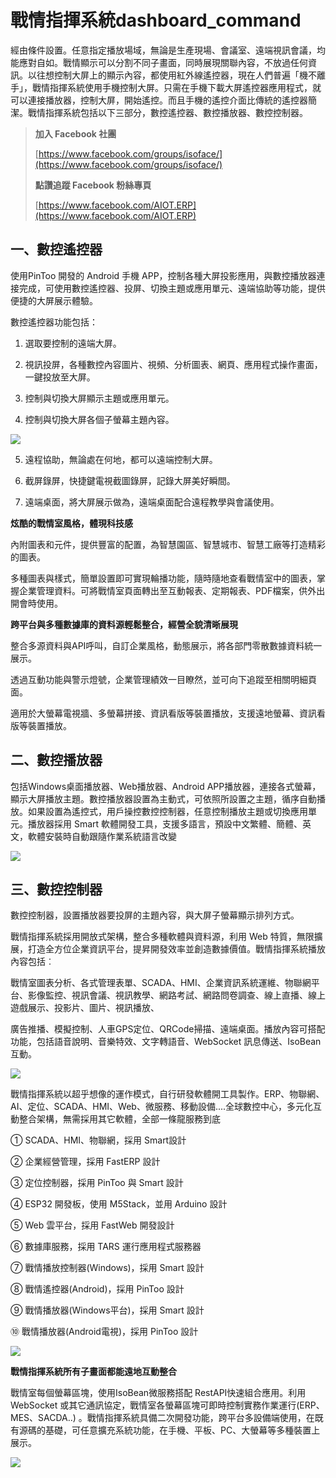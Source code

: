 # 戰情指揮系統dashboard_command
經由條件設置。任意指定播放場域，無論是生產現場、會議室、遠端視訊會議，均能應對自如。戰情顯示可以分割不同子畫面，同時展現關聯內容，不放過任何資訊。以往想控制大屏上的顯示內容，都使用紅外線遙控器，現在人們普遍「機不離手」，戰情指揮系統使用手機控制大屏。只需在手機下載大屏遙控器應用程式，就可以連接播放器，控制大屏，開始遙控。而且手機的遙控介面比傳統的遙控器簡潔。戰情指揮系統包括以下三部分，數控遙控器、數控播放器、數控控制器。

> **加入 Facebook 社團**
>
> [https://www.facebook.com/groups/isoface/](https://www.facebook.com/groups/isoface/)
> 
> **點讚追蹤 Facebook 粉絲專頁**
> 
> [https://www.facebook.com/AIOT.ERP](https://www.facebook.com/AIOT.ERP)


## 一、數控遙控器

使用PinToo 開發的 Android 手機 APP，控制各種大屏投影應用，與數控播放器連接完成，可使用數控遙控器、投屏、切換主題或應用單元、遠端協助等功能，提供便捷的大屏展示體驗。

數控遙控器功能包括：

1. 選取要控制的遠端大屏。

2. 視訊投屏，各種數控內容圖片、視頻、分析圖表、網頁、應用程式操作畫面，一鍵投放至大屏。

3. 控制與切換大屏顯示主題或應用單元。

4. 控制與切換大屏各個子螢幕主題內容。

![](images/pl_08.png)

5. 遠程協助，無論處在何地，都可以遠端控制大屏。

6. 截屏錄屏，快捷鍵電視截圖錄屏，記錄大屏美好瞬間。

7. 遠端桌面，將大屏展示做為，遠端桌面配合遠程教學與會議使用。

**炫酷的戰情室風格，體現科技感**

內附圖表和元件，提供豐富的配置，為智慧園區、智慧城市、智慧工廠等打造精彩的圖表。

多種圖表與樣式，簡單設置即可實現輪播功能，隨時隨地查看戰情室中的圖表，掌握企業管理資料。可將戰情室頁面轉出至互動報表、定期報表、PDF檔案，供外出開會時使用。

**跨平台與多種數據庫的資料源輕鬆整合，經營全貌清晰展現**

整合多源資料與API呼叫，自訂企業風格，動態展示，將各部門零散數據資料統一展示。

透過互動功能與警示燈號，企業管理績效一目瞭然，並可向下追蹤至相關明細頁面。

適用於大螢幕電視牆、多螢幕拼接、資訊看版等裝置播放，支援遠地螢幕、資訊看版等裝置播放。

## 二、數控播放器
包括Windows桌面播放器、Web播放器、Android APP播放器，連接各式螢幕，顯示大屏播放主題。數控播放器設置為主動式，可依照所設置之主題，循序自動播放。如果設置為遙控式，用戶操控數控控制器，任意控制播放主題或切換應用單元。播放器採用 Smart 軟體開發工具，支援多語言，預設中文繁體、簡體、英文，軟體安裝時自動跟隨作業系統語言改變

![](images/pl_05.jpg)

## 三、數控控制器

數控控制器，設置播放器要投屏的主題內容，與大屏子螢幕顯示排列方式。

戰情指揮系統採用開放式架構，整合多種軟體與資料源，利用 Web 特質，無限擴展，打造全方位企業資訊平台，提昇開發效率並創造數據價值。戰情指揮系統播放內容包括︰

戰情室圖表分析、各式管理表單、SCADA、HMI、企業資訊系統運維、物聯網平台、影像監控、視訊會議、視訊教學、網路考試、網路問卷調查、線上直播、線上遊戲展示、投影片、圖片、視訊播放、

廣告推播、模擬控制、人車GPS定位、QRCode掃描、遠端桌面。播放內容可搭配功能，包括語音說明、音樂特效、文字轉語音、WebSocket 訊息傳送、IsoBean 互動。

![](images/pl_01.jpg)

戰情指揮系統以超乎想像的運作模式，自行研發軟體開工具製作。ERP、物聯網、AI、定位、SCADA、HMI、Web、微服務、移動設備....全球數控中心，多元化互動整合架構，無需採用其它軟體，全部一條龍服務到底

① SCADA、HMI、物聯網，採用 Smart設計

② 企業經營管理，採用 FastERP 設計

③ 定位控制器，採用 PinToo 與 Smart 設計

④ ESP32 開發板，使用 M5Stack，並用 Arduino 設計

⑤ Web 雲平台，採用 FastWeb 開發設計

⑥ 數據庫服務，採用 TARS 運行應用程式服務器

⑦ 戰情播放控制器(Windows)，採用 Smart 設計

⑧ 戰情遙控器(Android)，採用 PinToo 設計

⑨ 戰情播放器(Windows平台)，採用 Smart 設計

⑩ 戰情播放器(Android電視)，採用 PinToo 設計

![](images/pl_04.png)

**戰情指揮系統所有子畫面都能遠地互動整合**

戰情室每個螢幕區塊，使用IsoBean微服務搭配 RestAPI快速組合應用。利用 WebSocket 或其它通訊協定，戰情室各螢幕區塊可即時控制實務作業運行(ERP、MES、SACDA..) 。戰情指揮系統具備二次開發功能，跨平台多設備端使用，在既有源碼的基礎，可任意擴充系統功能，在手機、平板、PC、大螢幕等多種裝置上展示。

![](images/pl_06.png)